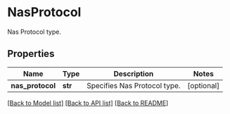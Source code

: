 # NasProtocol

Nas Protocol type.

## Properties
Name | Type | Description | Notes
------------ | ------------- | ------------- | -------------
**nas_protocol** | **str** | Specifies Nas Protocol type. | [optional] 

[[Back to Model list]](../README.md#documentation-for-models) [[Back to API list]](../README.md#documentation-for-api-endpoints) [[Back to README]](../README.md)


